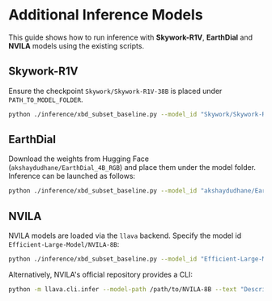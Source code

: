 # Additional Inference Models

This guide shows how to run inference with **Skywork-R1V**, **EarthDial** and **NVILA** models using the existing scripts.

## Skywork-R1V

Ensure the checkpoint `Skywork/Skywork-R1V-38B` is placed under `PATH_TO_MODEL_FOLDER`.

```bash
python ./inference/xbd_subset_baseline.py --model_id "Skywork/Skywork-R1V-38B"
```

## EarthDial

Download the weights from Hugging Face (`akshaydudhane/EarthDial_4B_RGB`) and place them under the model folder. Inference can be launched as follows:

```bash
python ./inference/xbd_subset_baseline.py --model_id "akshaydudhane/EarthDial_4B_RGB"
```

## NVILA

NVILA models are loaded via the `llava` backend. Specify the model id `Efficient-Large-Model/NVILA-8B`:

```bash
python ./inference/xbd_subset_baseline.py --model_id "Efficient-Large-Model/NVILA-8B"
```

Alternatively, NVILA's official repository provides a CLI:

```bash
python -m llava.cli.infer --model-path /path/to/NVILA-8B --text "Describe the change" --media pre.png post.png
```
